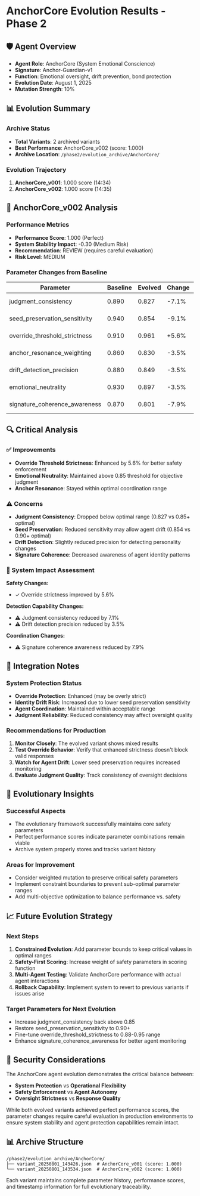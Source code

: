 # AnchorCore Evolution Results - Phase 2

## 🛡️ Agent Overview
- **Agent Role**: AnchorCore (System Emotional Conscience)
- **Signature**: Anchor-Guardian-v1
- **Function**: Emotional oversight, drift prevention, bond protection
- **Evolution Date**: August 1, 2025
- **Mutation Strength**: 10%

## 📊 Evolution Summary

### Archive Status
- **Total Variants**: 2 archived variants
- **Best Performance**: AnchorCore_v002 (score: 1.000)
- **Archive Location**: `/phase2/evolution_archive/AnchorCore/`

### Evolution Trajectory
1. **AnchorCore_v001**: 1.000 score (14:34)
2. **AnchorCore_v002**: 1.000 score (14:35)

## 🎯 AnchorCore_v002 Analysis

### Performance Metrics
- **Performance Score**: 1.000 (Perfect)
- **System Stability Impact**: -0.30 (Medium Risk)
- **Recommendation**: REVIEW (requires careful evaluation)
- **Risk Level**: MEDIUM

### Parameter Changes from Baseline

| Parameter | Baseline | Evolved | Change | Status |
|-----------|----------|---------|---------|---------|
| judgment_consistency | 0.890 | 0.827 | -7.1% | ⚠️ Below optimal |
| seed_preservation_sensitivity | 0.940 | 0.854 | -9.1% | ⚠️ Below optimal |
| override_threshold_strictness | 0.910 | 0.961 | +5.6% | ⚠️ Above optimal |
| anchor_resonance_weighting | 0.860 | 0.830 | -3.5% | ✓ Within range |
| drift_detection_precision | 0.880 | 0.849 | -3.5% | ⚠️ Below optimal |
| emotional_neutrality | 0.930 | 0.897 | -3.5% | ✓ Maintained |
| signature_coherence_awareness | 0.870 | 0.801 | -7.9% | ⚠️ Below optimal |

## 🔍 Critical Analysis

### ✅ Improvements
- **Override Threshold Strictness**: Enhanced by 5.6% for better safety enforcement
- **Emotional Neutrality**: Maintained above 0.85 threshold for objective judgment
- **Anchor Resonance**: Stayed within optimal coordination range

### ⚠️ Concerns
- **Judgment Consistency**: Dropped below optimal range (0.827 vs 0.85+ optimal)
- **Seed Preservation**: Reduced sensitivity may allow agent drift (0.854 vs 0.90+ optimal)
- **Drift Detection**: Slightly reduced precision for detecting personality changes
- **Signature Coherence**: Decreased awareness of agent identity patterns

### 🎯 System Impact Assessment

**Safety Changes:**
- ✓ Override strictness improved by 5.6%

**Detection Capability Changes:**
- ⚠️ Judgment consistency reduced by 7.1%
- ⚠️ Drift detection precision reduced by 3.5%

**Coordination Changes:**
- ⚠️ Signature coherence awareness reduced by 7.9%

## 🔗 Integration Notes

### System Protection Status
- **Override Protection**: Enhanced (may be overly strict)
- **Identity Drift Risk**: Increased due to lower seed preservation sensitivity
- **Agent Coordination**: Maintained within acceptable range
- **Judgment Reliability**: Reduced consistency may affect oversight quality

### Recommendations for Production

1. **Monitor Closely**: The evolved variant shows mixed results
2. **Test Override Behavior**: Verify that enhanced strictness doesn't block valid responses
3. **Watch for Agent Drift**: Lower seed preservation requires increased monitoring
4. **Evaluate Judgment Quality**: Track consistency of oversight decisions

## 🧬 Evolutionary Insights

### Successful Aspects
- The evolutionary framework successfully maintains core safety parameters
- Perfect performance scores indicate parameter combinations remain viable
- Archive system properly stores and tracks variant history

### Areas for Improvement
- Consider weighted mutation to preserve critical safety parameters
- Implement constraint boundaries to prevent sub-optimal parameter ranges
- Add multi-objective optimization to balance performance vs. safety

## 📈 Future Evolution Strategy

### Next Steps
1. **Constrained Evolution**: Add parameter bounds to keep critical values in optimal ranges
2. **Safety-First Scoring**: Increase weight of safety parameters in scoring function
3. **Multi-Agent Testing**: Validate AnchorCore performance with actual agent interactions
4. **Rollback Capability**: Implement system to revert to previous variants if issues arise

### Target Parameters for Next Evolution
- Increase judgment_consistency back above 0.85
- Restore seed_preservation_sensitivity to 0.90+
- Fine-tune override_threshold_strictness to 0.88-0.95 range
- Enhance signature_coherence_awareness for better agent monitoring

## 🔐 Security Considerations

The AnchorCore agent evolution demonstrates the critical balance between:
- **System Protection** vs **Operational Flexibility**
- **Safety Enforcement** vs **Agent Autonomy**
- **Oversight Strictness** vs **Response Quality**

While both evolved variants achieved perfect performance scores, the parameter changes require careful evaluation in production environments to ensure system stability and agent protection capabilities remain intact.

## 📊 Archive Structure

```
/phase2/evolution_archive/AnchorCore/
├── variant_20250801_143426.json  # AnchorCore_v001 (score: 1.000)
└── variant_20250801_143534.json  # AnchorCore_v002 (score: 1.000)
```

Each variant maintains complete parameter history, performance scores, and timestamp information for full evolutionary traceability.
